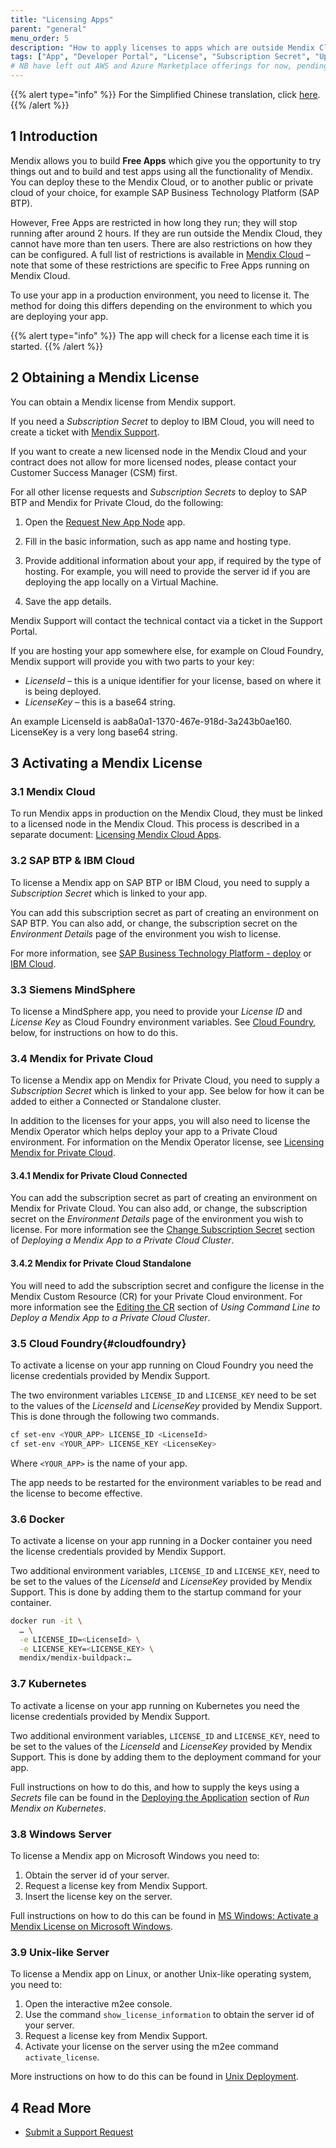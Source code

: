 ```yaml
---
title: "Licensing Apps"
parent: "general"
menu_order: 5
description: "How to apply licenses to apps which are outside Mendix Cloud"
tags: ["App", "Developer Portal", "License", "Subscription Secret", "Upgrade", "SAP", "IBM", "Siemens MindSphere"]
# NB have left out AWS and Azure Marketplace offerings for now, pending further research.
---
```


{{% alert type="info" %}}
For the Simplified Chinese translation, click [here]().
{{% /alert %}}

## 1 Introduction

Mendix allows you to build **Free Apps** which give you the opportunity to try things out and to build and test apps using all the functionality of Mendix. You can deploy these to the Mendix Cloud, or to another public or private cloud of your choice, for example SAP Business Technology Platform (SAP BTP).

However, Free Apps are restricted in how long they run; they will stop running after around 2 hours. If they are run outside the Mendix Cloud, they cannot have more than ten users. There are also restrictions on how they can be configured. A full list of restrictions is available in [Mendix Cloud](mendix-cloud-deploy) – note that some of these restrictions are specific to Free Apps running on Mendix Cloud.

To use your app in a production environment, you need to license it. The method for doing this differs depending on the environment to which you are deploying your app.

{{% alert type="info" %}}
The app will check for a license each time it is started.
{{% /alert %}}

## 2 Obtaining a Mendix License

You can obtain a Mendix license from Mendix support. 

If you need a *Subscription Secret* to deploy to IBM Cloud, you will need to create a ticket with [Mendix Support](https://support.mendix.com).

If you want to create a new licensed node in the Mendix Cloud and your contract does not allow for more licensed nodes, please contact your Customer Success Manager (CSM) first.

For all other license requests and *Subscription Secrets* to deploy to SAP BTP and Mendix for Private Cloud, do the following:

1. Open the [Request New App Node](https://newnode.mendix.com/) app.

2. Fill in the basic information, such as app name and hosting type.

3. Provide additional information about your app, if required by the type of hosting. For example, you will need to provide the server id if you are deploying the app locally on a Virtual Machine.

4. Save the app details.

Mendix Support will contact the technical contact via a ticket in the Support Portal.

If you are hosting your app somewhere else, for example on Cloud Foundry, Mendix support will provide you with two parts to your key:

* *LicenseId* – this is a unique identifier for your license, based on where it is being deployed. 
* *LicenseKey* – this is a base64 string.

An example LicenseId is aab8a0a1-1370-467e-918d-3a243b0ae160. LicenseKey is a very long base64 string.

## 3 Activating a Mendix License

### 3.1 Mendix Cloud

To run Mendix apps in production on the Mendix Cloud, they must be linked to a licensed node in the Mendix Cloud. This process is described in a separate document: [Licensing Mendix Cloud Apps](licensing-apps).

### 3.2 SAP BTP & IBM Cloud

To license a Mendix app on SAP BTP or IBM Cloud, you need to supply a *Subscription Secret* which is linked to your app.

You can add this subscription secret as part of creating an environment on SAP BTP. You can also add, or change, the subscription secret on the *Environment Details* page of the environment you wish to license.

For more information, see [SAP Business Technology Platform - deploy](sap-cloud-platform) or [IBM Cloud](ibm-cloud).

### 3.3 Siemens MindSphere

To license a MindSphere app, you need to provide your *License ID* and *License Key* as Cloud Foundry environment variables. See [Cloud Foundry](#cloudfoundry), below, for instructions on how to do this.

### 3.4 Mendix for Private Cloud

To license a Mendix app on Mendix for Private Cloud, you need to supply a *Subscription Secret* which is linked to your app. See below for how it can be added to either a Connected or Standalone cluster.

In addition to the licenses for your apps, you will also need to license the Mendix Operator which helps deploy your app to a Private Cloud environment. For information on the Mendix Operator license, see [Licensing Mendix for Private Cloud](private-cloud#licensing).

#### 3.4.1 Mendix for Private Cloud Connected

You can add the subscription secret as part of creating an environment on Mendix for Private Cloud. You can also add, or change, the subscription secret on the *Environment Details* page of the environment you wish to license. For more information see the [Change Subscription Secret](private-cloud-deploy#change-subscription-secret) section of *Deploying a Mendix App to a Private Cloud Cluster*.

#### 3.4.2 Mendix for Private Cloud Standalone

You will need to add the subscription secret and configure the license in the Mendix Custom Resource (CR) for your Private Cloud environment. For more information see the [Editing the CR](private-cloud-operator#edit-cr) section of *Using Command Line to Deploy a Mendix App to a Private Cloud Cluster*.

### 3.5 Cloud Foundry{#cloudfoundry}

To activate a license on your app running on Cloud Foundry you need the license credentials provided by Mendix Support.

The two environment variables `LICENSE_ID` and `LICENSE_KEY` need to be set to the values of the *LicenseId* and *LicenseKey* provided by Mendix Support. This is done through the following two commands.

```bash
cf set-env <YOUR_APP> LICENSE_ID <LicenseId>
cf set-env <YOUR_APP> LICENSE_KEY <LicenseKey>
```
Where `<YOUR_APP>` is the name of your app.

The app needs to be restarted for the environment variables to be read and the license to become effective.

### 3.6 Docker

To activate a license on your app running in a Docker container you need the license credentials provided by Mendix Support.

Two additional environment variables, `LICENSE_ID` and `LICENSE_KEY`, need to be set to the values of the *LicenseId* and *LicenseKey* provided by Mendix Support. This is done by adding them to the startup command for your container.

```bash
docker run -it \
  … \
  -e LICENSE_ID=<LicenseId> \
  -e LICENSE_KEY=<LICENSE_KEY> \
  mendix/mendix-buildpack:…
```

### 3.7 Kubernetes

To activate a license on your app running on Kubernetes you need the license credentials provided by Mendix Support.

Two additional environment variables, `LICENSE_ID` and `LICENSE_KEY`, need to be set to the values of the *LicenseId* and *LicenseKey* provided by Mendix Support. This is done by adding them to the deployment command for your app.

Full instructions on how to do this, and how to supply the keys using a *Secrets* file can be found in the [Deploying the Application](run-mendix-on-kubernetes#deploy) section of *Run Mendix on Kubernetes*.

### 3.8 Windows Server

To license a Mendix app on Microsoft Windows you need to:

1. Obtain the server id of your server.
2. Request a license key from Mendix Support.
3. Insert the license key on the server.

Full instructions on how to do this can be found in [MS Windows: Activate a Mendix License on Microsoft Windows](activate-a-mendix-license-on-microsoft-windows).

### 3.9 Unix-like Server

To license a Mendix app on Linux, or another Unix-like operating system, you need to:

1. Open the interactive m2ee console.
2. Use the command `show_license_information` to obtain the server id of your server.
3. Request a license key from Mendix Support.
4. Activate your license on the server using the m2ee command `activate_license`.

More instructions on how to do this can be found in [Unix Deployment](unix-like).

## 4 Read More

* [Submit a Support Request](/developerportal/support/submit-support-request)
